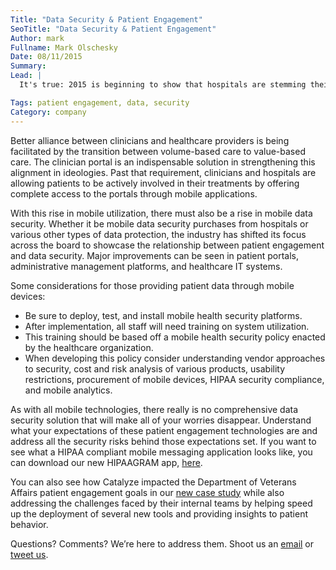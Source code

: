 ```yaml
---
Title: "Data Security & Patient Engagement"
SeoTitle: "Data Security & Patient Engagement"
Author: mark
Fullname: Mark Olschesky
Date: 08/11/2015
Summary: 
Lead: |
  It's true: 2015 is beginning to show that hospitals are stemming their primary initiatives from patient engagement. When the HITECH Act was passed back in 2009, hospitals and all medical facilities started to create patient portals to assure that patients would be able to view, download, and even transmit their medical profiles and information as they see fit. But as the latest findings will report, not only are patient engagement stratagem taking priority, but data security is at the forefront as well, closing the loop on the rising number of patient data breaches and cybersecurity attacks that threaten the healthcare industry to ensure value-based healthcare delivery is successful.

Tags: patient engagement, data, security
Category: company
---
```

Better alliance between clinicians and healthcare providers is being facilitated by the transition between volume-based care to value-based care. The clinician portal is an indispensable solution in strengthening this alignment in ideologies. Past that requirement, clinicians and hospitals are allowing patients to be actively involved in their treatments by offering complete access to the portals through mobile applications. 

With this rise in mobile utilization, there must also be a rise in mobile data security. Whether it be mobile data security purchases from hospitals or various other types of data protection, the industry has shifted its focus across the board to showcase the relationship between patient engagement and data security. Major improvements can be seen in patient portals, administrative management platforms, and healthcare IT systems. 

Some considerations for those providing patient data through mobile devices:

- Be sure to deploy, test, and install mobile health security platforms.
- After implementation, all staff will need training on system utilization.
- This training should be based off a mobile health security policy enacted by the healthcare organization.
- When developing this policy consider understanding vendor approaches to security, cost and risk analysis of various products, usability restrictions, procurement of mobile devices, HIPAA security compliance, and mobile analytics. 

As with all mobile technologies, there really is no comprehensive data security solution that will make all of your worries disappear. Understand what your expectations of these patient engagement technologies are and address all the security risks behind those expectations set. If you want to see what a HIPAA compliant mobile messaging application looks like, you can download our new HIPAAGRAM app, [here](http://hipaagr.am/).

You can also see how Catalyze impacted the Department of Veterans Affairs patient engagement goals in our [new case study](https://catalyze.io/customers/veterans-affairs) while also addressing the challenges faced by their internal teams by helping speed up the deployment of several new tools and providing insights to patient behavior.

Questions? Comments? We’re here to address them. Shoot us an [email](hello@catalyze.io) or [tweet us](https://twitter.com/catalyzeio).

